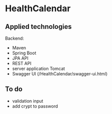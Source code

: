 # HealthCalendar

## Applied technologies
Backend:
- Maven
- Spring Boot
- JPA API
- REST API
- server application Tomcat
- Swagger UI (/HealthCalendar/swagger-ui.html)

## To do
- validation input
- add crypt to password 
